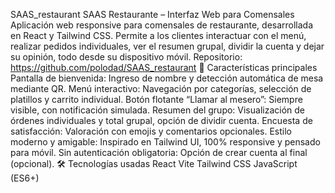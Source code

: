 SAAS_restaurant
SAAS Restaurante – Interfaz Web para Comensales
Aplicación web responsive para comensales de restaurante, desarrollada en React y Tailwind CSS. Permite a los clientes interactuar con el menú, realizar pedidos individuales, ver el resumen grupal, dividir la cuenta y dejar su opinión, todo desde su dispositivo móvil.
Repositorio: https://github.com/polodad/SAAS_restaurant
🚀 Características principales
Pantalla de bienvenida: Ingreso de nombre y detección automática de mesa mediante QR.
Menú interactivo: Navegación por categorías, selección de platillos y carrito individual.
Botón flotante “Llamar al mesero”: Siempre visible, con notificación simulada.
Resumen del grupo: Visualización de órdenes individuales y total grupal, opción de dividir cuenta.
Encuesta de satisfacción: Valoración con emojis y comentarios opcionales.
Estilo moderno y amigable: Inspirado en Tailwind UI, 100% responsive y pensado para móvil.
Sin autenticación obligatoria: Opción de crear cuenta al final (opcional).
🛠️ Tecnologías usadas
React
Vite
Tailwind CSS
JavaScript (ES6+)
